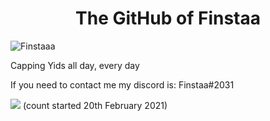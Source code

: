 <h1 align="center">The GitHub of Finstaa
 </h1>
<p align="left"> <img src="https://komarev.com/ghpvc/?username=Finstaaa" alt="Finstaaa" /> </p>

Capping Yids all day, every day

If you need to contact me my discord is: Finstaa#2031


![](![](https://hit.yhype.me/github/profile?user_id=49602930))
(count started 20th February 2021)
